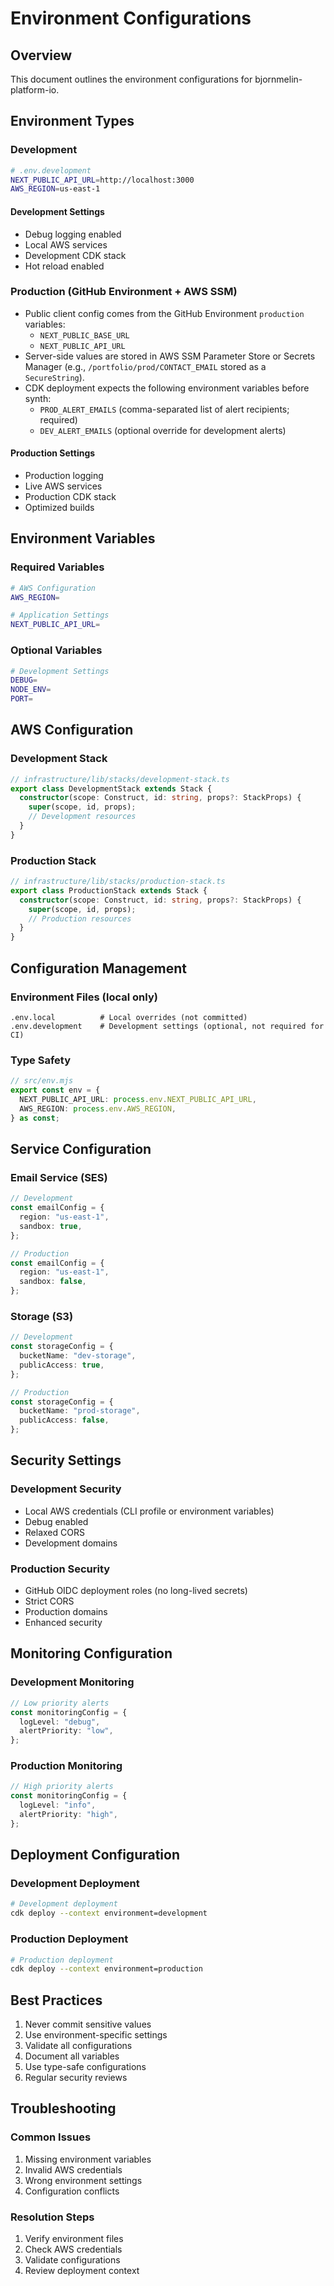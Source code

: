 # Environment Configurations

## Overview

This document outlines the environment configurations for
bjornmelin-platform-io.

## Environment Types

### Development

```bash
# .env.development
NEXT_PUBLIC_API_URL=http://localhost:3000
AWS_REGION=us-east-1
```

#### Development Settings

- Debug logging enabled
- Local AWS services
- Development CDK stack
- Hot reload enabled

### Production (GitHub Environment + AWS SSM)

- Public client config comes from the GitHub Environment `production` variables:
  - `NEXT_PUBLIC_BASE_URL`
  - `NEXT_PUBLIC_API_URL`
- Server-side values are stored in AWS SSM Parameter Store or Secrets Manager
  (e.g., `/portfolio/prod/CONTACT_EMAIL` stored as a `SecureString`).
- CDK deployment expects the following environment variables before synth:
  - `PROD_ALERT_EMAILS` (comma-separated list of alert recipients; required)
  - `DEV_ALERT_EMAILS` (optional override for development alerts)

#### Production Settings

- Production logging
- Live AWS services
- Production CDK stack
- Optimized builds

## Environment Variables

### Required Variables

```bash
# AWS Configuration
AWS_REGION=

# Application Settings
NEXT_PUBLIC_API_URL=
```

### Optional Variables

```bash
# Development Settings
DEBUG=
NODE_ENV=
PORT=
```

## AWS Configuration

### Development Stack

```typescript
// infrastructure/lib/stacks/development-stack.ts
export class DevelopmentStack extends Stack {
  constructor(scope: Construct, id: string, props?: StackProps) {
    super(scope, id, props);
    // Development resources
  }
}
```

### Production Stack

```typescript
// infrastructure/lib/stacks/production-stack.ts
export class ProductionStack extends Stack {
  constructor(scope: Construct, id: string, props?: StackProps) {
    super(scope, id, props);
    // Production resources
  }
}
```

## Configuration Management

### Environment Files (local only)

```text
.env.local          # Local overrides (not committed)
.env.development    # Development settings (optional, not required for CI)
```

### Type Safety

```typescript
// src/env.mjs
export const env = {
  NEXT_PUBLIC_API_URL: process.env.NEXT_PUBLIC_API_URL,
  AWS_REGION: process.env.AWS_REGION,
} as const;
```

## Service Configuration

### Email Service (SES)

```typescript
// Development
const emailConfig = {
  region: "us-east-1",
  sandbox: true,
};

// Production
const emailConfig = {
  region: "us-east-1",
  sandbox: false,
};
```

### Storage (S3)

```typescript
// Development
const storageConfig = {
  bucketName: "dev-storage",
  publicAccess: true,
};

// Production
const storageConfig = {
  bucketName: "prod-storage",
  publicAccess: false,
};
```

## Security Settings

### Development Security

- Local AWS credentials (CLI profile or environment variables)
- Debug enabled
- Relaxed CORS
- Development domains

### Production Security

- GitHub OIDC deployment roles (no long-lived secrets)
- Strict CORS
- Production domains
- Enhanced security

## Monitoring Configuration

### Development Monitoring

```typescript
// Low priority alerts
const monitoringConfig = {
  logLevel: "debug",
  alertPriority: "low",
};
```

### Production Monitoring

```typescript
// High priority alerts
const monitoringConfig = {
  logLevel: "info",
  alertPriority: "high",
};
```

## Deployment Configuration

### Development Deployment

```bash
# Development deployment
cdk deploy --context environment=development
```

### Production Deployment

```bash
# Production deployment
cdk deploy --context environment=production
```

## Best Practices

1. Never commit sensitive values
2. Use environment-specific settings
3. Validate all configurations
4. Document all variables
5. Use type-safe configurations
6. Regular security reviews

## Troubleshooting

### Common Issues

1. Missing environment variables
2. Invalid AWS credentials
3. Wrong environment settings
4. Configuration conflicts

### Resolution Steps

1. Verify environment files
2. Check AWS credentials
3. Validate configurations
4. Review deployment context
